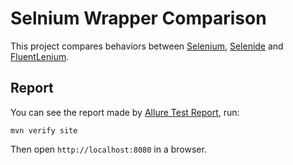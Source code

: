 # Selnium Wrapper Comparison

This project compares behaviors between [Selenium](http://www.seleniumhq.org/), [Selenide](http://selenide.org/) and [FluentLenium](http://www.fluentlenium.org/).

## Report

You can see the report made by [Allure Test Report](http://allure.qatools.ru/), run:

```
mvn verify site
```

Then open `http://localhost:8080` in a browser.

